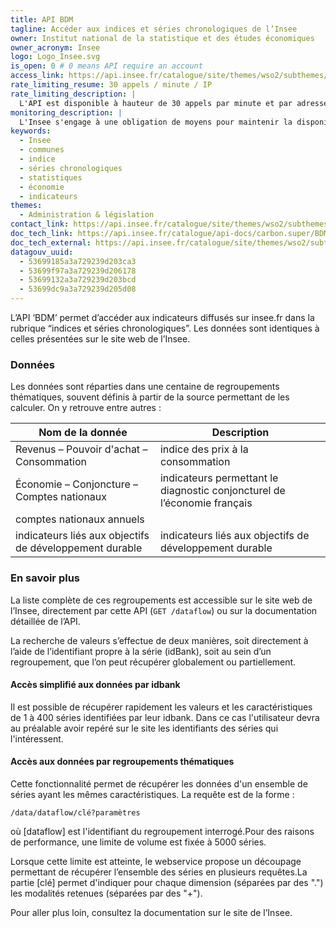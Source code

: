 ```yaml
---
title: API BDM
tagline: Accéder aux indices et séries chronologiques de l’Insee
owner: Institut national de la statistique et des études économiques
owner_acronym: Insee
logo: Logo_Insee.svg
is_open: 0 # 0 means API require an account
access_link: https://api.insee.fr/catalogue/site/themes/wso2/subthemes/insee/pages/sign-up.jag
rate_limiting_resume: 30 appels / minute / IP
rate_limiting_description: |
  L'API est disponible à hauteur de 30 appels par minute et par adresse IP.
monitoring_description: |
  L'Insee s'engage à une obligation de moyens pour maintenir la disponibilité du service 99,5 % du temps mensuel, apprécié au terme de chaque mois.
keywords:
  - Insee
  - communes
  - indice
  - séries chronologiques
  - statistiques
  - économie
  - indicateurs
themes:
  - Administration & législation
contact_link: https://api.insee.fr/catalogue/site/themes/wso2/subthemes/insee/pages/help.jag#contact
doc_tech_link: https://api.insee.fr/catalogue/api-docs/carbon.super/BDM/V1?envName=Production%20and%20Sandbox
doc_tech_external: https://api.insee.fr/catalogue/site/themes/wso2/subthemes/insee/pages/item-info.jag?name=BDM&version=V1&provider=insee
datagouv_uuid:
  - 53699185a3a729239d203ca3
  - 53699f97a3a729239d206178
  - 53699132a3a729239d203bcd
  - 53699dc9a3a729239d205d08
---
```


L’API ‘BDM’ permet d’accéder aux indicateurs diffusés sur insee.fr dans la rubrique “indices et séries chronologiques”. Les données sont identiques à celles présentées sur le site web de l’Insee.

### Données

Les données sont réparties dans une centaine de regroupements thématiques, souvent définis à partir de la source permettant de les calculer. On y retrouve entre autres :

| Nom de la donnée                                        | Description                                                              |
| ------------------------------------------------------- | ------------------------------------------------------------------------ |
| Revenus – Pouvoir d'achat – Consommation                | indice des prix à la consommation                                        |
| Économie – Conjoncture – Comptes nationaux              | indicateurs permettant le diagnostic conjoncturel de l’économie français |
| comptes nationaux annuels                               |                                                                          |
| indicateurs liés aux objectifs de développement durable | indicateurs liés aux objectifs de développement durable                  |

### En savoir plus

La liste complète de ces regroupements est accessible sur le <External href="https://www.insee.fr/fr/statistiques/3530678">site web de l’Insee</External>, directement par cette API (`GET /dataflow`) ou <External href="https://api.insee.fr/catalogue/site/themes/wso2/subthemes/insee/pages/item-info.jag?name=BDM&version=V1&provider=insee#!/Regroupements_thematiques/get_data_dataflow">sur la documentation détaillée de l’API</External>.

La recherche de valeurs s’effectue de deux manières, soit directement à l’aide de l’identifiant propre à la série (idBank), soit au sein d’un regroupement, que l’on peut récupérer globalement ou partiellement.

#### Accès simplifié aux données par idbank

Il est possible de récupérer rapidement les valeurs et les caractéristiques de 1 à 400 séries identifiées par leur idbank. Dans ce cas l'utilisateur devra au préalable avoir repéré sur le site les identifiants des séries qui l'intéressent.

#### Accès aux données par regroupements thématiques

Cette fonctionnalité permet de récupérer les données d'un ensemble de séries ayant les mêmes caractéristiques. La requête est de la forme :

`/data/dataflow/clé?paramètres`

où [dataflow] est l'identifiant du regroupement interrogé.Pour des raisons de performance, une limite de volume est fixée à 5000 séries.

Lorsque cette limite est atteinte, le webservice propose un découpage permettant de récupérer l’ensemble des séries en plusieurs requêtes.La partie [clé] permet d'indiquer pour chaque dimension (séparées par des ".") les modalités retenues (séparées par des "+").

Pour aller plus loin, consultez la documentation sur le <External href="https://api.insee.fr/catalogue/site/themes/wso2/subthemes/insee/pages/item-info.jag?name=BDM&version=V1&provider=insee#!/Regroupements_thematiques/get_data_dataflow">site de l’Insee</External>.
